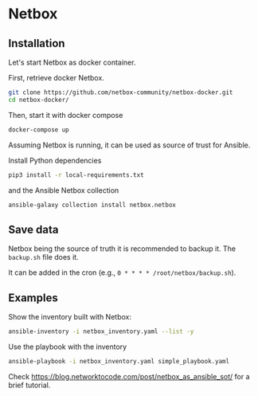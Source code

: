 # Netbox

## Installation

Let's start Netbox as docker container.

First, retrieve docker Netbox.

```bash
git clone https://github.com/netbox-community/netbox-docker.git
cd netbox-docker/
```

Then, start it with docker compose
```bash
docker-compose up
```

Assuming Netbox is running, it can be used as source of trust for Ansible.

Install Python dependencies

```bash
pip3 install -r local-requirements.txt
```

and the Ansible Netbox collection

```bash
ansible-galaxy collection install netbox.netbox 
```

## Save data

Netbox being the source of truth it is recommended to backup it. The `backup.sh` file does it.

It can be added in the cron (e.g., `0 * * * * /root/netbox/backup.sh`).

## Examples

Show the inventory built with Netbox:

```bash
ansible-inventory -i netbox_inventory.yaml --list -y
```

Use the playbook with the inventory

```bash
ansible-playbook -i netbox_inventory.yaml simple_playbook.yaml
```

Check https://blog.networktocode.com/post/netbox_as_ansible_sot/ for a brief tutorial.
